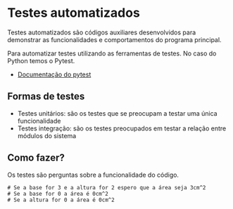 # Testes automatizados

Testes automatizados são códigos auxiliares desenvolvidos para demonstrar as funcionalidades e comportamentos do programa principal.

Para automatizar testes utilizando as ferramentas de testes. No caso do Python temos o Pytest.
- [Documentação do pytest](https://docs.pytest.org/en/7.1.x/getting-started.html)

## Formas de testes

- Testes unitários: são os testes que se preocupam a testar uma única funcionalidade
- Testes integração: são os testes preocupados em testar a relação entre módulos do sistema

## Como fazer?

Os testes são perguntas sobre a funcionalidade do código.

```
# Se a base for 3 e a altura for 2 espero que a área seja 3cm^2
# Se a base for 0 a área é 0cm^2
# Se a altura for 0 a área é 0cm^2
```